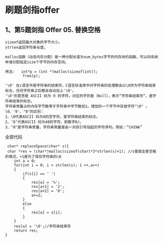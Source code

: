 # 刷题剑指offer
## 1、第5题剑指 Offer 05. 替换空格
    sizeof返回最大对象的字节大小。
    strlen返回字符串长度。

    malloc函数（动态内存分配）是一种分配长度为num_bytes字节的内存块的函数，可以向系统申请分配指定size个字节的内存空间。

    用法:   int*p = (int *)malloc(sizeof(int));
            free(p);

    '\0' 在c语言中是字符串的结束符，C语言标准库中对字符串的处理都会以\0作为字符串结束标志，任何字符串之后都会自动加上'\0'。
    '\0'的意思是 ASCII 码为 0 的字符，对应的字符是（Null），表示“字符串结束符”，是字符串结束的标志。
    字符串常量占的内存字节数等于字符串中字节数加1。增加的一个字节中存放字符"\0" 。
    \0、'0'、"0"的区别：
    1、\0代表ASCII 码为0的空字符，是字符串结束的标志。
    2、‘0’代表ASCII 码为48的字符，即数字0/。
    3、"0"是字符串常量，字符串常量是由一对双引号括起的字符序列。例如：“CHINA”

全部代码
```
 char* replaceSpace(char* s){   
 char *res = (char*)malloc(sizeof(char)*3*strlen(s)+1); //s里面全是空格的情况，+1是为了保存字符串的\0   
    int a = 0;   
    for(int i = 0; i < strlen(s); i ++,a++)    
    {   
        if(s[i] == ' ')   
        {   
            res[a] = '%';   
            res[a+1] = '2';   
            res[a+2] = '0';   
            a+=2;   
        }  
        else    
        {   
            res[a] = s[i];             
        }   
    }   
    res[a] = '\0';//字符串结束符   
    return res;   
}  
``` 